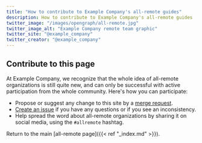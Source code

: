```yaml
---
title: "How to contribute to Example Company's all-remote guides"
description: How to contribute to Example Company's all-remote guides
twitter_image: "/images/opengraph/all-remote.jpg"
twitter_image_alt: "Example Company remote team graphic"
twitter_site: "@example_company"
twitter_creator: "@example_company"
---
```


## Contribute to this page

At Example Company, we recognize that the whole idea of all-remote organizations is still
quite new, and can only be successful with active participation from the whole community.
Here's how you can participate:

- Propose or suggest any change to this site by a [merge request](https://docs.example_company.com/ee/user/project/merge_requests/).
- [Create an issue](https://example_company.com/example_company-com/content-sites/handbook/issues/) if you have any questions or if you see an inconsistency.
- Help spread the word about all-remote organizations by sharing it on social media, using the `#allremote` hashtag.

Return to the main [all-remote page]({{< ref "_index.md" >}}).
